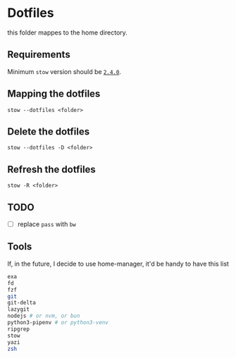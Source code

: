 # Dotfiles

this folder mappes to the home directory.

## Requirements

Minimum `stow` version should be [`2.4.0`](https://github.com/aspiers/stow/issues/33).

## Mapping the dotfiles

`stow --dotfiles <folder>`

## Delete the dotfiles

`stow --dotfiles -D <folder>`

## Refresh the dotfiles

`stow -R <folder>`


## TODO

- [ ]  replace `pass` with `bw`

## Tools

If, in the future, I decide to use home-manager, it'd be handy to have this list

```bash
exa
fd
fzf
git
git-delta
lazygit
nodejs # or nvm, or bun
python3-pipenv # or python3-venv
ripgrep
stow
yazi
zsh
```
